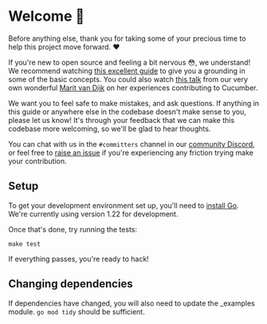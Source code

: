 # Welcome 💖

Before anything else, thank you for taking some of your precious time to help this project move forward. ❤️

If you're new to open source and feeling a bit nervous 😳, we understand! We recommend watching [this excellent guide](https://egghead.io/talks/git-how-to-make-your-first-open-source-contribution)
to give you a grounding in some of the basic concepts. You could also watch [this talk](https://www.youtube.com/watch?v=tuSk6dMoTIs) from our very own wonderful [Marit van Dijk](https://github.com/mlvandijk) on her experiences contributing to Cucumber.

We want you to feel safe to make mistakes, and ask questions. If anything in this guide or anywhere else in the codebase doesn't make sense to you, please let us know! It's through your feedback that we can make this codebase more welcoming, so we'll be glad to hear thoughts.

You can chat with us in the `#committers` channel in our [community Discord](https://cucumber.io/docs/community/get-in-touch/#discord), or feel free to [raise an issue] if you're experiencing any friction trying make your contribution.

## Setup

To get your development environment set up, you'll need to [install Go]. We're currently using version 1.22 for development.

Once that's done, try running the tests:

    make test

If everything passes, you're ready to hack!

[install go]: https://golang.org/doc/install
[community Discord]: https://cucumber.io/community#discord
[raise an issue]: https://github.com/cucumber/godog/issues/new/choose

## Changing dependencies

If dependencies have changed, you will also need to update the _examples module. `go mod tidy` should be sufficient.